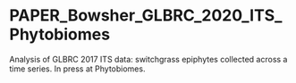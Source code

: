 # PAPER_Bowsher_GLBRC_2020_ITS_Phytobiomes
Analysis of GLBRC 2017 ITS data: switchgrass epiphytes collected across a time series. In press at Phytobiomes.


